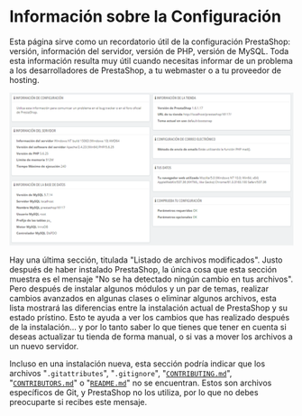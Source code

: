 # Información sobre la Configuración

Esta página sirve como un recordatorio útil de la configuración PrestaShop: versión, información del servidor, versión de PHP, versión de MySQL. Toda esta información resulta muy útil cuando necesitas informar de un problema a los desarrolladores de PrestaShop, a tu webmaster o a tu proveedor de hosting.

![](../../../.gitbook/assets/54887257.png)

Hay una última sección, titulada "Listado de archivos modificados". Justo después de haber instalado PrestaShop, la única cosa que esta sección muestra es el mensaje "No se ha detectado ningún cambio en tus archivos".\
Pero después de instalar algunos módulos y un par de temas, realizar cambios avanzados en algunas clases o eliminar algunos archivos, esta lista mostrará las diferencias entre la instalación actual de PrestaShop y su estado prístino. Esto te ayuda a ver los cambios que has realizado después de la instalación... y por lo tanto saber lo que tienes que tener en cuenta si deseas actualizar tu tienda de forma manual, o si vas a mover los archivos a un nuevo servidor.

Incluso en una instalación nueva, esta sección podría indicar que los archivos "`.gitattributes`", "`.gitignore`", "[`CONTRIBUTING.md`](http://contributing.md)", "[`CONTRIBUTORS.md`](http://contributors.md)" o "[`README.md`](http://readme.md)" no se encuentran. Estos son archivos específicos de Git, y PrestaShop no los utiliza, por lo que no debes preocuparte si recibes este mensaje.
